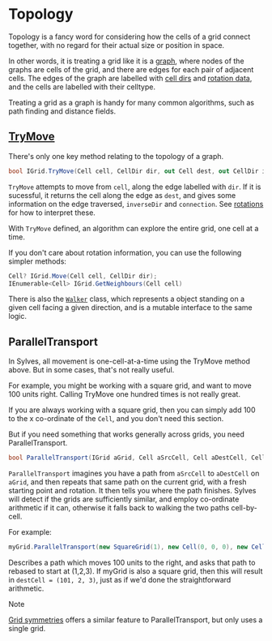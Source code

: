 # Topology

Topology is a fancy word for considering how the cells of a grid connect together, with no regard for their actual size or position in space.

In other words, it is treating a grid like it is a [graph](https://en.wikipedia.org/wiki/Graph_(abstract_data_type)), 
where nodes of the graphs are cells of the grid, and there are edges for each pair of adjacent cells. 
The edges of the graph are labelled with [cell dirs](xref:Sylves.CellDir) and [rotation data](rotation.md), and the cells are labelled with their celltype.

Treating a grid as a graph is handy for many common algorithms, such as path finding and distance fields.

## [TryMove](xref:Sylves.IGrid.TryMove(Sylves.Cell,Sylves.CellDir,Sylves.Cell@,Sylves.CellDir@,Sylves.Connection@))

There's only one key method relating to the topology of a graph.

```csharp
bool IGrid.TryMove(Cell cell, CellDir dir, out Cell dest, out CellDir inverseDir, out Connection connection);
```

`TryMove` attempts to move from `cell`, along the edge labelled with `dir`. If it is sucessful, it returns the cell along the edge as `dest`,
and gives some information on the edge traversed, `inverseDir` and `connection`. See [rotations](rotation.md#trymove-and-rotation) for how to interpret these.

With `TryMove` defined, an algorithm can explore the entire grid, one cell at a time.

If you don't care about rotation information, you can use the following simpler methods:

```csharp
Cell? IGrid.Move(Cell cell, CellDir dir);
IEnumerable<Cell> IGrid.GetNeighbours(Cell cell)
```

There is also the [`Walker`](xref:Sylves.Walker) class, which represents a object standing on a given cell facing a given direction, and is a mutable interface to the same logic.

## ParallelTransport

In Sylves, all movement is one-cell-at-a-time using the TryMove method above. But in some cases, that's not really useful.

For example, you might be working with a square grid, and want to move 100 units right. Calling TryMove one hundred times is not really great.

If you are always working with a square grid, then you can simply add 100 to the x co-ordinate of the `Cell`, and you don't need this section.

But if you need something that works generally across grids, you need ParallelTransport.

```csharp
bool ParallelTransport(IGrid aGrid, Cell aSrcCell, Cell aDestCell, Cell srcCell, CellRotation startRotation, out Cell destCell, out CellRotation destRotation);
```

`ParallelTransport` imagines you have a path from `aSrcCell` to `aDestCell` on `aGrid`, and then repeats that same path on the current grid, with a fresh starting point and rotation. It then tells you where the path finishes. Sylves will detect if the grids are sufficiently similar, and employ co-ordinate arithmetic if it can, otherwise it falls back to walking the two paths cell-by-cell.

For example:

```csharp
myGrid.ParallelTransport(new SquareGrid(1), new Cell(0, 0, 0), new Cell(100, 0, 0), new Cell(1, 2, 3), CubeRotation.Identity, out var destCell, out var destRotation)
```

Describes a path which moves 100 units to the right, and asks that path to rebased to start at (1,2,3). If myGrid is also a square grid, then this will result in `destCell = (101, 2, 3)`, just as if we'd done the straightforward arithmetic.


> [!Note]
> [Grid symmetries](grid_symmetry.md) offers a similar feature to ParallelTransport, but only uses a single grid.